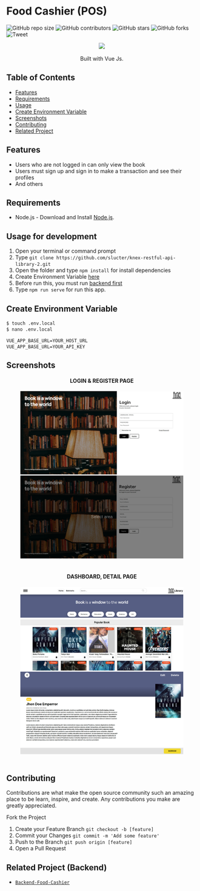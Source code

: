 # Food Cashier (POS)

![GitHub repo size](https://img.shields.io/github/repo-size/slucter/new-library-vue)
![GitHub contributors](https://img.shields.io/github/contributors/slucter/new-library-vue)
![GitHub stars](https://img.shields.io/github/stars/slucter/new-library-vue?style=social)
![GitHub forks](https://img.shields.io/github/forks/slucter/new-library-vue?style=social)
![Tweet](https://img.shields.io/twitter/url?url=https%3A%2F%2Fgithub.com/slucter/new-library-vue)

<p align="center">
  <img height="100" src="https://vuejs.org/images/logo.png">
</p>
<p align="center">
  Built with Vue Js.
</p>

## Table of Contents

- [Features](#features)
- [Requirements](#requirements)
- [Usage](#usage-for-development)
- [Create Environment Variable](#create-environment-variable)
- [Screenshots](#screenshots)
- [Contributing](#contributing)
- [Related Project](#related-project-backend)

## Features

- Users who are not logged in can only view the book
- Users must sign up and sign in to make a transaction and see their profiles
- And others

## Requirements

- Node.js - Download and Install [Node.js](https://nodejs.org/en/).

## Usage for development

1. Open your terminal or command prompt
2. Type `git clone https://github.com/slucter/knex-restful-api-library-2.git`
3. Open the folder and type `npm install` for install dependencies
4. Create Environment Variable [here](#create-environment-variable)
5. Before run this, you must run [backend first](#related-project-backend)
6. Type `npm run serve` for run this app.

## Create Environment Variable

```
$ touch .env.local
$ nano .env.local
```

```
VUE_APP_BASE_URL=YOUR_HOST_URL
VUE_APP_BASE_URL=YOUR_API_KEY
```

## Screenshots

<div align="center">
    <h4 align="center">LOGIN & REGISTER PAGE</h4>
    <img width="430" src="./src/assets/img/thumb-readme/library-login.png">
  <img width="430" src="./src/assets/img/thumb-readme/library-register.png">
</div>
<br>
<div align="center">
    <h4 align="center">DASHBOARD, DETAIL PAGE</h4>
    <img width="430" src="./src/assets/img/thumb-readme/library-dashboard.png">
    <img width="430" src="./src/assets/img/thumb-readme/library-detail.png">  
</div>
<br>



## Contributing

Contributions are what make the open source community such an amazing place to be learn, inspire, and create. Any contributions you make are greatly appreciated.

Fork the Project
1. Create your Feature Branch  ```git checkout -b [feature]```
2. Commit your Changes ```git commit -m 'Add some feature'```
3. Push to the Branch ```git push origin [feature]```
4. Open a Pull Request


## Related Project (Backend)

* [`Backend-Food-Cashier`](https://github.com/slucter/knex-restful-api-library-2)


